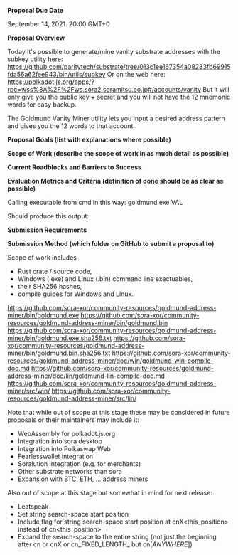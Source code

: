**Proposal Due Date**

September 14, 2021. 20:00 GMT+0

**Proposal Overview**

Today it's possible to generate/mine vanity substrate addresses with the subkey utility here: 
https://github.com/paritytech/substrate/tree/013c1ee167354a08283fb69915fda56a62fee943/bin/utils/subkey
Or on the web here: https://polkadot.js.org/apps/?rpc=wss%3A%2F%2Fws.sora2.soramitsu.co.jp#/accounts/vanity
But it will only give you the public key + secret and you will not have the 12 mnemonic words for easy backup.

The Goldmund Vanity Miner utility lets you input a desired address pattern and gives you the 12 words to that account.

**Proposal Goals (list with explanations where possible)**



**Scope of Work (describe the scope of work in as much detail as possible)**




**Current Roadblocks and Barriers to Success**



**Evaluation Metrics and Criteria (definition of done should be as clear as possible)**

Calling executable from cmd in this way: goldmund.exe VAL <ENTER>
  
Should produce this output:
  



**Submission Requirements**



**Submission Method (which folder on GitHub to submit a proposal to)**

Scope of work includes 
- Rust crate / source code,
- Windows (.exe) and Linux (.bin) command line exectuables, 
- their SHA256 hashes, 
- compile guides for Windows and Linux.

https://github.com/sora-xor/community-resources/goldmund-address-miner/bin/goldmund.exe
https://github.com/sora-xor/community-resources/goldmund-address-miner/bin/goldmund.bin
https://github.com/sora-xor/community-resources/goldmund-address-miner/bin/goldmund.exe.sha256.txt
https://github.com/sora-xor/community-resources/goldmund-address-miner/bin/goldmund.bin.sha256.txt
https://github.com/sora-xor/community-resources/goldmund-address-miner/doc/win/goldmund-win-compile-doc.md
https://github.com/sora-xor/community-resources/goldmund-address-miner/doc/lin/goldmund-lin-compile-doc.md
https://github.com/sora-xor/community-resources/goldmund-address-miner/src/win/
https://github.com/sora-xor/community-resources/goldmund-address-miner/src/lin/

Note that while out of scope at this stage these may be considered in future proposals or their maintainers may include it:
- WebAssembly for polkadot.js.org
- Integration into sora desktop
- Integration into Polkaswap Web
- Fearlesswallet integration
- Soralution integration (e.g. for merchants)
- Other substrate networks than sora
- Expansion with BTC, ETH, ... address miners

Also out of scope at this stage but somewhat in mind for next release:
- Leatspeak
- Set string search-space start position
- Include flag for string search-space start position at cnX<this_position> instead of cn<this_position>
- Expand the search-space to the entire string (not just the beginning after cn<here> or cnX<here> or cn_FIXED_LENGTH_<here> but cn[_ANYWHERE_])
